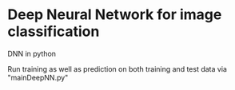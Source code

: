 # Deep Neural Network for image classification
 DNN in python
 
 Run training as well as prediction on both training and test data via "mainDeepNN.py"
